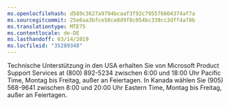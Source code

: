 ```yaml
---
ms.openlocfilehash: d589c3627a9794bcaaf3f92c795576604374af7a
ms.sourcegitcommit: 25e6aa3bfce58ce8d9f8c054bc338cc3dff4a78b
ms.translationtype: MTE75
ms.contentlocale: de-DE
ms.lasthandoff: 03/14/2019
ms.locfileid: "35289348"
---
```

Technische Unterstützung in den USA erhalten Sie von Microsoft Product Support Services at (800) 892-5234 zwischen 6:00 und 18:00 Uhr Pacific Time, Montag bis Freitag, außer an Feiertagen. In Kanada wählen Sie (905) 568-9641 zwischen 8:00 und 20:00 Uhr Eastern Time, Montag bis Freitag, außer an Feiertagen.